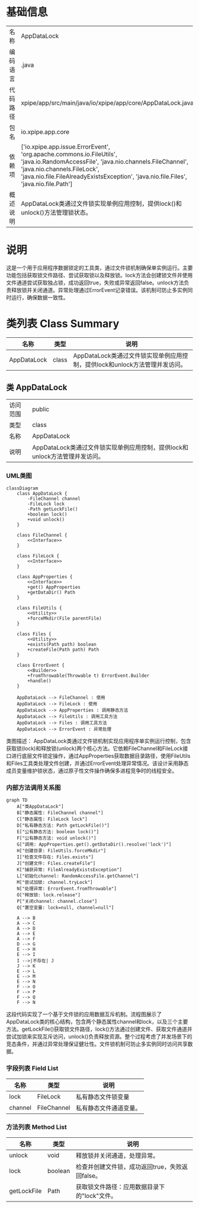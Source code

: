 # 基础信息

|      |      |
|------|------|
| 名称 | AppDataLock |
| 编码语言 | .java |
| 代码路径 | xpipe/app/src/main/java/io/xpipe/app/core/AppDataLock.java |
| 包名 | io.xpipe.app.core |
| 依赖项 | ['io.xpipe.app.issue.ErrorEvent', 'org.apache.commons.io.FileUtils', 'java.io.RandomAccessFile', 'java.nio.channels.FileChannel', 'java.nio.channels.FileLock', 'java.nio.file.FileAlreadyExistsException', 'java.nio.file.Files', 'java.nio.file.Path'] |
| 概述说明 | AppDataLock类通过文件锁实现单例应用控制，提供lock()和unlock()方法管理锁状态。 |

# 说明

这是一个用于应用程序数据锁定的工具类，通过文件锁机制确保单实例运行。主要功能包括获取锁文件路径、尝试获取锁以及释放锁。lock方法会创建锁文件并使用文件通道尝试获取独占锁，成功返回true，失败或异常返回false。unlock方法负责释放锁并关闭通道。异常处理通过ErrorEvent记录错误。该机制可防止多实例同时运行，确保数据一致性。

# 类列表 Class Summary

| 名称   | 类型  | 说明 |
|-------|------|-------------|
| AppDataLock | class | AppDataLock类通过文件锁实现单例应用控制，提供lock和unlock方法管理并发访问。 |



## 类 AppDataLock

|      |      |
|------|------|
| 访问范围 | public |
| 类型 | class |
| 名称 | AppDataLock |
| 说明 | AppDataLock类通过文件锁实现单例应用控制，提供lock和unlock方法管理并发访问。 |


### UML类图

```mermaid
classDiagram
    class AppDataLock {
        -FileChannel channel
        -FileLock lock
        -Path getLockFile()
        +boolean lock()
        +void unlock()
    }

    class FileChannel {
        <<Interface>>
    }

    class FileLock {
        <<Interface>>
    }

    class AppProperties {
        <<Interface>>
        +get() AppProperties
        +getDataDir() Path
    }

    class FileUtils {
        <<Utility>>
        +forceMkdir(File parentFile)
    }

    class Files {
        <<Utility>>
        +exists(Path path) boolean
        +createFile(Path path) Path
    }

    class ErrorEvent {
        <<Builder>>
        +fromThrowable(Throwable t) ErrorEvent.Builder
        +handle()
    }

    AppDataLock --> FileChannel : 使用
    AppDataLock --> FileLock : 使用
    AppDataLock --> AppProperties : 调用静态方法
    AppDataLock --> FileUtils : 调用工具方法
    AppDataLock --> Files : 调用工具方法
    AppDataLock --> ErrorEvent : 异常处理
```

类图描述：
AppDataLock类通过文件锁机制实现应用程序单实例运行控制，包含获取锁(lock)和释放锁(unlock)两个核心方法。它依赖FileChannel和FileLock接口进行底层文件锁定操作，通过AppProperties获取数据目录路径，使用FileUtils和Files工具类处理文件创建，并通过ErrorEvent处理异常情况。该设计采用静态成员变量维护锁状态，通过原子性文件操作确保多进程竞争时的线程安全。


### 内部方法调用关系图

```mermaid
graph TD
    A["类AppDataLock"]
    B["静态属性: FileChannel channel"]
    C["静态属性: FileLock lock"]
    D["私有静态方法: Path getLockFile()"]
    E["公有静态方法: boolean lock()"]
    F["公有静态方法: void unlock()"]
    G["调用: AppProperties.get().getDataDir().resolve('lock')"]
    H["创建目录: FileUtils.forceMkdir"]
    I["检查文件存在: Files.exists"]
    J["创建文件: Files.createFile"]
    K["捕获异常: FileAlreadyExistsException"]
    L["初始化channel: RandomAccessFile.getChannel"]
    M["尝试加锁: channel.tryLock"]
    N["处理异常: ErrorEvent.fromThrowable"]
    O["释放锁: lock.release"]
    P["关闭channel: channel.close"]
    Q["置空变量: lock=null, channel=null"]

    A --> B
    A --> C
    A --> D
    A --> E
    A --> F
    D --> G
    E --> H
    E --> I
    I -->|不存在| J
    J --> K
    E --> L
    E --> M
    E --> N
    F --> O
    F --> P
    F --> Q
    F --> N
```

这段代码实现了一个基于文件锁的应用数据互斥机制。流程图展示了AppDataLock类的核心结构，包含两个静态属性channel和lock，以及三个主要方法。getLockFile()获取锁文件路径，lock()方法通过创建文件、获取文件通道并尝试加锁来实现互斥访问，unlock()负责释放资源。整个过程考虑了并发场景下的竞态条件，并通过异常处理保证健壮性。文件锁机制可防止多实例同时访问共享数据。

### 字段列表 Field List

| 名称  | 类型  | 说明 |
|-------|-------|------|
| lock | FileLock | 私有静态文件锁变量 |
| channel | FileChannel | 私有静态文件通道变量。 |

### 方法列表 Method List

| 名称  | 类型  | 说明 |
|-------|-------|------|
| unlock | void | 释放锁并关闭通道，处理异常。 |
| lock | boolean | 检查并创建文件锁，成功返回true，失败返回false。 |
| getLockFile | Path | 获取锁文件路径：应用数据目录下的"lock"文件。 |




